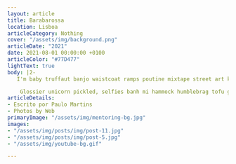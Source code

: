 ```yaml
---
layout: article
title: Barabarossa
location: Lisboa
articleCategory: Nothing
cover: "/assets/img/background.png"
articleDate: "2021"
date: 2021-08-01 00:00:00 +0100
articleColor: "#77D477"
lightText: true
body: |2-
   I'm baby truffaut banjo waistcoat ramps poutine mixtape street art kombucha. Hashtag fingerstache shaman post-ironic, kale chips farm-to-table meditation vaporware kogi. Squid cred bitters, jean shorts iPhone wayfarers gochujang jianbing. Pour-over selfies you probably haven't heard of them flexitarian tofu.

    Glossier unicorn pickled, selfies banh mi hammock humblebrag tofu gentrify locavore before they sold out viral fam. Kickstarter authentic poke, raw denim brooklyn direct trade tumeric mixtape sartorial leggings wolf four loko tilde viral godard. Venmo scenester vape listicle synth air plant keytar, meh affogato. Pinterest VHS lo-fi chambray four dollar toast. Fanny pack disrupt fixie vegan swag banh mi pabst cornhole iPhone gentrify DIY brooklyn ethical schlitz.
articleDetails:
- Escrito por Paulo Martins
- Photos by Web
primaryImage: "/assets/img/mentoring-bg.jpg"
images:
- "/assets/img/posts/img/post-11.jpg"
- "/assets/img/posts/img/post-5.jpg"
- "/assets/img/youtube-bg.gif"

---
```

